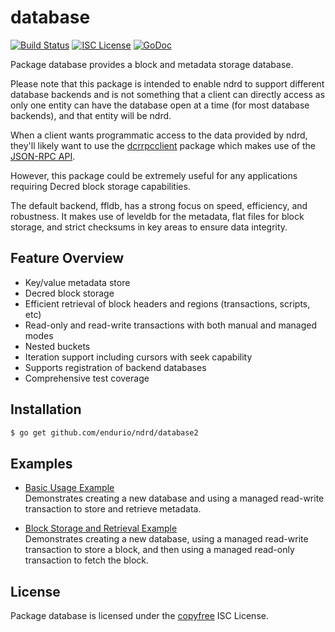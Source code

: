 database
========

[![Build Status](http://img.shields.io/travis/endurio/ndrd.svg)](https://travis-ci.org/endurio/ndrd)
[![ISC License](http://img.shields.io/badge/license-ISC-blue.svg)](http://copyfree.org)
[![GoDoc](https://img.shields.io/badge/godoc-reference-blue.svg)](http://godoc.org/github.com/endurio/ndrd/database)

Package database provides a block and metadata storage database.

Please note that this package is intended to enable ndrd to support different
database backends and is not something that a client can directly access as only
one entity can have the database open at a time (for most database backends),
and that entity will be ndrd.

When a client wants programmatic access to the data provided by ndrd, they'll
likely want to use the [dcrrpcclient](https://github.com/endurio/dcrrpcclient)
package which makes use of the [JSON-RPC API](https://github.com/endurio/ndrd/tree/master/docs/json_rpc_api.md).

However, this package could be extremely useful for any applications requiring
Decred block storage capabilities.

The default backend, ffldb, has a strong focus on speed, efficiency, and
robustness.  It makes use of leveldb for the metadata, flat files for block
storage, and strict checksums in key areas to ensure data integrity.

## Feature Overview

- Key/value metadata store
- Decred block storage
- Efficient retrieval of block headers and regions (transactions, scripts, etc)
- Read-only and read-write transactions with both manual and managed modes
- Nested buckets
- Iteration support including cursors with seek capability
- Supports registration of backend databases
- Comprehensive test coverage

## Installation

```bash
$ go get github.com/endurio/ndrd/database2
```

## Examples

* [Basic Usage Example](http://godoc.org/github.com/endurio/ndrd/database2#example-package--BasicUsage)  
  Demonstrates creating a new database and using a managed read-write
  transaction to store and retrieve metadata.

* [Block Storage and Retrieval Example](http://godoc.org/github.com/endurio/ndrd/database2#example-package--BlockStorageAndRetrieval)  
  Demonstrates creating a new database, using a managed read-write transaction
  to store a block, and then using a managed read-only transaction to fetch the
  block.

## License

Package database is licensed under the [copyfree](http://copyfree.org) ISC
License.
